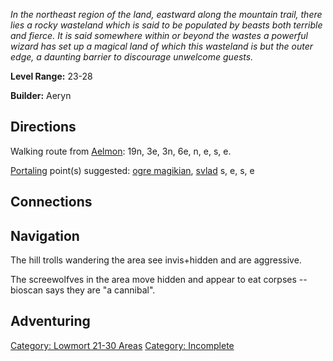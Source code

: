 *In the northeast region of the land, eastward along the mountain trail,
there lies a rocky wasteland which is said to be populated by beasts
both terrible and fierce. It is said somewhere within or beyond the
wastes a powerful wizard has set up a magical land of which this
wasteland is but the outer edge, a daunting barrier to discourage
unwelcome guests.*

**Level Range:** 23-28

**Builder:** Aeryn

## Directions

Walking route from [Aelmon](Aelmon "wikilink"): 19n, 3e, 3n, 6e, n, e,
s, e.

[Portaling](Portal "wikilink") point(s) suggested: [ogre
magikian](Ogre_Magikian "wikilink"), [svlad](Svlad "wikilink") s, e, s,
e

## Connections

## Navigation

The hill trolls wandering the area see invis+hidden and are aggressive.

The screewolfves in the area move hidden and appear to eat corpses --
bioscan says they are "a cannibal".

## Adventuring

[Category: Lowmort 21-30
Areas](Category:_Lowmort_21-30_Areas "wikilink") [Category:
Incomplete](Category:_Incomplete "wikilink")
